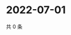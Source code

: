# 2022-07-01

共 0 条

<!-- BEGIN WEIBO -->
<!-- 最后更新时间 Fri Jul 01 2022 19:13:36 GMT+0800 (China Standard Time) -->

<!-- END WEIBO -->
